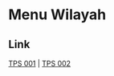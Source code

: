 # Menu Wilayah

## Link

[TPS 001](https://github.com/gigit-pemilu/pemilu-2024-62-kalimantan-tengah/tree/main/pileg-dpr/hitung-suara/sub/62-kalimantan-tengah/sub/01-kotawaringin-barat/sub/03-kotawaringin-lama/sub/2003-sakabulin/sub/001-tps)
 | 
[TPS 002](https://github.com/gigit-pemilu/pemilu-2024-62-kalimantan-tengah/tree/main/pileg-dpr/hitung-suara/sub/62-kalimantan-tengah/sub/01-kotawaringin-barat/sub/03-kotawaringin-lama/sub/2003-sakabulin/sub/002-tps)

